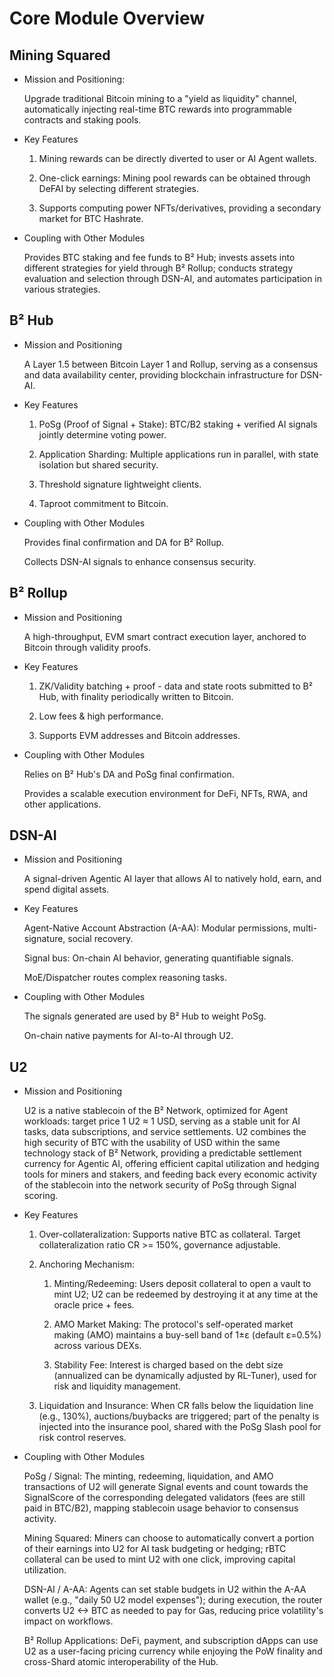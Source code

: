 # Core Module Overview

## Mining Squared

* Mission and Positioning:

  Upgrade traditional Bitcoin mining to a "yield as liquidity" channel, automatically injecting real-time BTC rewards into programmable contracts and staking pools.

* Key Features

  1. Mining rewards can be directly diverted to user or AI Agent wallets.

  2. One-click earnings: Mining pool rewards can be obtained through DeFAI by selecting different strategies.

  3. Supports computing power NFTs/derivatives, providing a secondary market for BTC Hashrate.

* Coupling with Other Modules

  Provides BTC staking and fee funds to B² Hub; invests assets into different strategies for yield through B² Rollup; conducts strategy evaluation and selection through DSN-AI, and automates participation in various strategies.

## B² Hub

* Mission and Positioning

  A Layer 1.5 between Bitcoin Layer 1 and Rollup, serving as a consensus and data availability center, providing blockchain infrastructure for DSN-AI.

* Key Features

  1. PoSg (Proof of Signal + Stake): BTC/B2 staking + verified AI signals jointly determine voting power.

  2. Application Sharding: Multiple applications run in parallel, with state isolation but shared security.

  3. Threshold signature lightweight clients.

  4. Taproot commitment to Bitcoin.

* Coupling with Other Modules

  Provides final confirmation and DA for B² Rollup.

  Collects DSN-AI signals to enhance consensus security.

## B² Rollup

* Mission and Positioning

  A high-throughput, EVM smart contract execution layer, anchored to Bitcoin through validity proofs.

* Key Features

  1. ZK/Validity batching + proof - data and state roots submitted to B² Hub, with finality periodically written to Bitcoin.

  2. Low fees & high performance.

  3. Supports EVM addresses and Bitcoin addresses.

* Coupling with Other Modules

  Relies on B² Hub's DA and PoSg final confirmation.

  Provides a scalable execution environment for DeFi, NFTs, RWA, and other applications.

## DSN-AI

* Mission and Positioning

  A signal-driven Agentic AI layer that allows AI to natively hold, earn, and spend digital assets.

* Key Features

  Agent-Native Account Abstraction (A-AA): Modular permissions, multi-signature, social recovery.

  Signal bus: On-chain AI behavior, generating quantifiable signals.

  MoE/Dispatcher routes complex reasoning tasks.

* Coupling with Other Modules

  The signals generated are used by B² Hub to weight PoSg.

  On-chain native payments for AI-to-AI through U2.

## U2

* Mission and Positioning

  U2 is a native stablecoin of the B² Network, optimized for Agent workloads: target price 1 U2 ≈ 1 USD, serving as a stable unit for AI tasks, data subscriptions, and service settlements. U2 combines the high security of BTC with the usability of USD within the same technology stack of B² Network, providing a predictable settlement currency for Agentic AI, offering efficient capital utilization and hedging tools for miners and stakers, and feeding back every economic activity of the stablecoin into the network security of PoSg through Signal scoring.

* Key Features

  1. Over-collateralization: Supports native BTC as collateral. Target collateralization ratio CR >= 150%, governance adjustable.

  2. Anchoring Mechanism:

      1. Minting/Redeeming: Users deposit collateral to open a vault to mint U2; U2 can be redeemed by destroying it at any time at the oracle price + fees.

      2. AMO Market Making: The protocol's self-operated market making (AMO) maintains a buy-sell band of 1±ε (default ε=0.5%) across various DEXs.

      3. Stability Fee: Interest is charged based on the debt size (annualized can be dynamically adjusted by RL-Tuner), used for risk and liquidity management.

  3. Liquidation and Insurance: When CR falls below the liquidation line (e.g., 130%), auctions/buybacks are triggered; part of the penalty is injected into the insurance pool, shared with the PoSg Slash pool for risk control reserves.

* Coupling with Other Modules

  PoSg / Signal: The minting, redeeming, liquidation, and AMO transactions of U2 will generate Signal events and count towards the SignalScore of the corresponding delegated validators (fees are still paid in BTC/B2), mapping stablecoin usage behavior to consensus activity.

  Mining Squared: Miners can choose to automatically convert a portion of their earnings into U2 for AI task budgeting or hedging; rBTC collateral can be used to mint U2 with one click, improving capital utilization.

  DSN-AI / A-AA: Agents can set stable budgets in U2 within the A-AA wallet (e.g., "daily 50 U2 model expenses"); during execution, the router converts U2 <-> BTC as needed to pay for Gas, reducing price volatility's impact on workflows.

  B² Rollup Applications: DeFi, payment, and subscription dApps can use U2 as a user-facing pricing currency while enjoying the PoW finality and cross-Shard atomic interoperability of the Hub.
